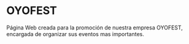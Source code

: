 # OYOFEST
Página Web creada para la promoción de nuestra empresa OYOFEST, encargada de organizar sus eventos mas importantes.
